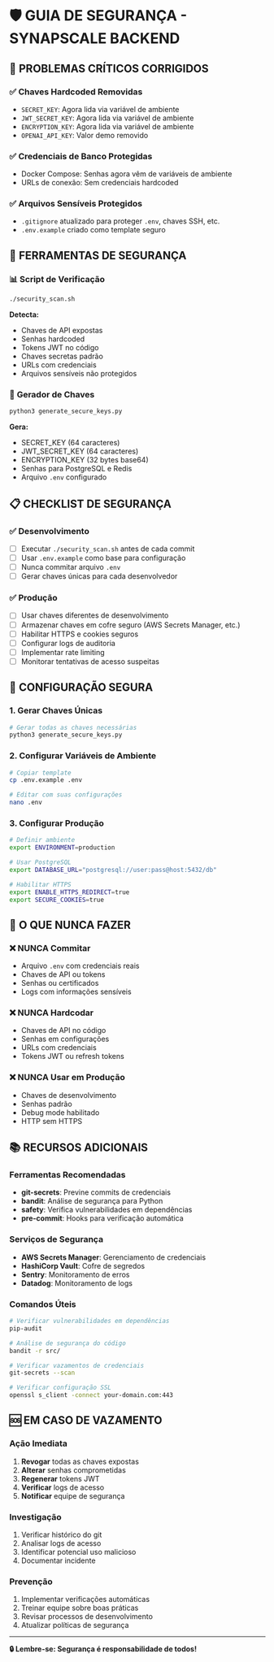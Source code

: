 # 🛡️ GUIA DE SEGURANÇA - SYNAPSCALE BACKEND

## 🚨 PROBLEMAS CRÍTICOS CORRIGIDOS

### ✅ **Chaves Hardcoded Removidas**
- `SECRET_KEY`: Agora lida via variável de ambiente
- `JWT_SECRET_KEY`: Agora lida via variável de ambiente  
- `ENCRYPTION_KEY`: Agora lida via variável de ambiente
- `OPENAI_API_KEY`: Valor demo removido

### ✅ **Credenciais de Banco Protegidas**
- Docker Compose: Senhas agora vêm de variáveis de ambiente
- URLs de conexão: Sem credenciais hardcoded

### ✅ **Arquivos Sensíveis Protegidos**
- `.gitignore` atualizado para proteger `.env`, chaves SSH, etc.
- `.env.example` criado como template seguro

## 🔧 FERRAMENTAS DE SEGURANÇA

### 📊 **Script de Verificação**
```bash
./security_scan.sh
```
**Detecta:**
- Chaves de API expostas
- Senhas hardcoded
- Tokens JWT no código
- Chaves secretas padrão
- URLs com credenciais
- Arquivos sensíveis não protegidos

### 🔑 **Gerador de Chaves**
```bash
python3 generate_secure_keys.py
```
**Gera:**
- SECRET_KEY (64 caracteres)
- JWT_SECRET_KEY (64 caracteres) 
- ENCRYPTION_KEY (32 bytes base64)
- Senhas para PostgreSQL e Redis
- Arquivo `.env` configurado

## 📋 CHECKLIST DE SEGURANÇA

### ✅ **Desenvolvimento**
- [ ] Executar `./security_scan.sh` antes de cada commit
- [ ] Usar `.env.example` como base para configuração
- [ ] Nunca commitar arquivo `.env`
- [ ] Gerar chaves únicas para cada desenvolvedor

### ✅ **Produção**
- [ ] Usar chaves diferentes de desenvolvimento
- [ ] Armazenar chaves em cofre seguro (AWS Secrets Manager, etc.)
- [ ] Habilitar HTTPS e cookies seguros
- [ ] Configurar logs de auditoria
- [ ] Implementar rate limiting
- [ ] Monitorar tentativas de acesso suspeitas

## 🔐 CONFIGURAÇÃO SEGURA

### **1. Gerar Chaves Únicas**
```bash
# Gerar todas as chaves necessárias
python3 generate_secure_keys.py
```

### **2. Configurar Variáveis de Ambiente**
```bash
# Copiar template
cp .env.example .env

# Editar com suas configurações
nano .env
```

### **3. Configurar Produção**
```bash
# Definir ambiente
export ENVIRONMENT=production

# Usar PostgreSQL
export DATABASE_URL="postgresql://user:pass@host:5432/db"

# Habilitar HTTPS
export ENABLE_HTTPS_REDIRECT=true
export SECURE_COOKIES=true
```

## 🚫 O QUE NUNCA FAZER

### ❌ **NUNCA Commitar**
- Arquivo `.env` com credenciais reais
- Chaves de API ou tokens
- Senhas ou certificados
- Logs com informações sensíveis

### ❌ **NUNCA Hardcodar**
- Chaves de API no código
- Senhas em configurações
- URLs com credenciais
- Tokens JWT ou refresh tokens

### ❌ **NUNCA Usar em Produção**
- Chaves de desenvolvimento
- Senhas padrão
- Debug mode habilitado
- HTTP sem HTTPS

## 📚 RECURSOS ADICIONAIS

### **Ferramentas Recomendadas**
- **git-secrets**: Previne commits de credenciais
- **bandit**: Análise de segurança para Python
- **safety**: Verifica vulnerabilidades em dependências
- **pre-commit**: Hooks para verificação automática

### **Serviços de Segurança**
- **AWS Secrets Manager**: Gerenciamento de credenciais
- **HashiCorp Vault**: Cofre de segredos
- **Sentry**: Monitoramento de erros
- **Datadog**: Monitoramento de logs

### **Comandos Úteis**
```bash
# Verificar vulnerabilidades em dependências
pip-audit

# Análise de segurança do código
bandit -r src/

# Verificar vazamentos de credenciais
git-secrets --scan

# Verificar configuração SSL
openssl s_client -connect your-domain.com:443
```

## 🆘 EM CASO DE VAZAMENTO

### **Ação Imediata**
1. **Revogar** todas as chaves expostas
2. **Alterar** senhas comprometidas  
3. **Regenerar** tokens JWT
4. **Verificar** logs de acesso
5. **Notificar** equipe de segurança

### **Investigação**
1. Verificar histórico do git
2. Analisar logs de acesso
3. Identificar potencial uso malicioso
4. Documentar incidente

### **Prevenção**
1. Implementar verificações automáticas
2. Treinar equipe sobre boas práticas
3. Revisar processos de desenvolvimento
4. Atualizar políticas de segurança

---

**🔒 Lembre-se: Segurança é responsabilidade de todos!**
